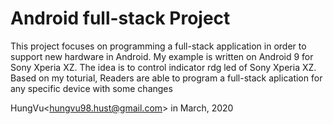 # Android full-stack Project
This project focuses on programming a full-stack application in order to support new hardware in Android. My example is written on Android 9 for Sony Xperia XZ. The idea is to control indicator rdg led of Sony Xperia XZ. Based on my toturial, Readers are able to program a full-stack aplication for any specific device with some changes

HungVu<<hungvu98.hust@gmail.com>> in March, 2020
